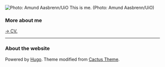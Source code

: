 


![Photo: Amund Aasbrenn/UiO](/images/tnf_2024.jpg "Photo: Amund Aasbrenn/UiO")
This is me. (Photo: Amund Aasbrenn/UiO)

### More about me

[&rarr; CV.](/files/cv.pdf) 

---

### About the website

Powered by [Hugo](http://gohugo.io). Theme modified from [Cactus Theme](https://github.com/monkeyWzr/hugo-theme-cactus). 
